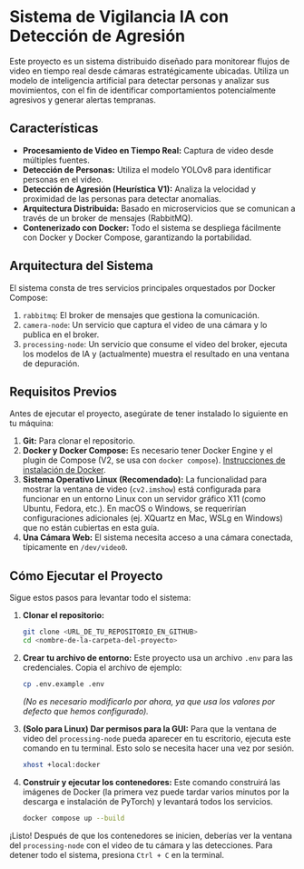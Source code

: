 # Sistema de Vigilancia IA con Detección de Agresión

Este proyecto es un sistema distribuido diseñado para monitorear flujos de video en tiempo real desde cámaras estratégicamente ubicadas. Utiliza un modelo de inteligencia artificial para detectar personas y analizar sus movimientos, con el fin de identificar comportamientos potencialmente agresivos y generar alertas tempranas.

## Características

* **Procesamiento de Video en Tiempo Real:** Captura de video desde múltiples fuentes.
* **Detección de Personas:** Utiliza el modelo YOLOv8 para identificar personas en el video.
* **Detección de Agresión (Heurística V1):** Analiza la velocidad y proximidad de las personas para detectar anomalías.
* **Arquitectura Distribuida:** Basado en microservicios que se comunican a través de un broker de mensajes (RabbitMQ).
* **Contenerizado con Docker:** Todo el sistema se despliega fácilmente con Docker y Docker Compose, garantizando la portabilidad.

## Arquitectura del Sistema

El sistema consta de tres servicios principales orquestados por Docker Compose:

1.  `rabbitmq`: El broker de mensajes que gestiona la comunicación.
2.  `camera-node`: Un servicio que captura el video de una cámara y lo publica en el broker.
3.  `processing-node`: Un servicio que consume el video del broker, ejecuta los modelos de IA y (actualmente) muestra el resultado en una ventana de depuración.

## Requisitos Previos

Antes de ejecutar el proyecto, asegúrate de tener instalado lo siguiente en tu máquina:

1.  **Git:** Para clonar el repositorio.
2.  **Docker y Docker Compose:** Es necesario tener Docker Engine y el plugin de Compose (V2, se usa con `docker compose`). [Instrucciones de instalación de Docker](https://docs.docker.com/engine/install/).
3.  **Sistema Operativo Linux (Recomendado):** La funcionalidad para mostrar la ventana de video (`cv2.imshow`) está configurada para funcionar en un entorno Linux con un servidor gráfico X11 (como Ubuntu, Fedora, etc.). En macOS o Windows, se requerirían configuraciones adicionales (ej. XQuartz en Mac, WSLg en Windows) que no están cubiertas en esta guía.
4.  **Una Cámara Web:** El sistema necesita acceso a una cámara conectada, típicamente en `/dev/video0`.

## Cómo Ejecutar el Proyecto

Sigue estos pasos para levantar todo el sistema:

1.  **Clonar el repositorio:**
    ```bash
    git clone <URL_DE_TU_REPOSITORIO_EN_GITHUB>
    cd <nombre-de-la-carpeta-del-proyecto>
    ```

2.  **Crear tu archivo de entorno:**
    Este proyecto usa un archivo `.env` para las credenciales. Copia el archivo de ejemplo:
    ```bash
    cp .env.example .env
    ```
    *(No es necesario modificarlo por ahora, ya que usa los valores por defecto que hemos configurado).*

3.  **(Solo para Linux) Dar permisos para la GUI:**
    Para que la ventana de video del `processing-node` pueda aparecer en tu escritorio, ejecuta este comando en tu terminal. Esto solo se necesita hacer una vez por sesión.
    ```bash
    xhost +local:docker
    ```

4.  **Construir y ejecutar los contenedores:**
    Este comando construirá las imágenes de Docker (la primera vez puede tardar varios minutos por la descarga e instalación de PyTorch) y levantará todos los servicios.
    ```bash
    docker compose up --build
    ```

¡Listo! Después de que los contenedores se inicien, deberías ver la ventana del `processing-node` con el video de tu cámara y las detecciones. Para detener todo el sistema, presiona `Ctrl + C` en la terminal.
